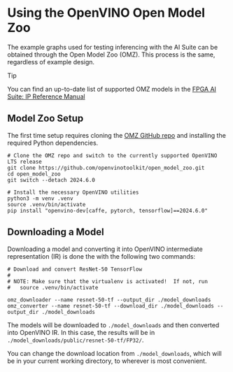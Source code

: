 

# Using the OpenVINO Open Model Zoo

The example graphs used for testing inferencing with the AI Suite can be
obtained through the Open Model Zoo (OMZ).  This process is the same, regardless
of example design.

> [!TIP]
> You can find an up-to-date list of supported OMZ models in the
> [FPGA AI Suite: IP Reference Manual](https://www.intel.com/content/www/us/en/docs/programmable/768974/2025-1/supported-models.html)

## Model Zoo Setup

The first time setup requires cloning the [OMZ GitHub repo](https://github.com/openvinotoolkit/open_model_zoo.git)
and installing the required Python dependencies.

```shell
# Clone the OMZ repo and switch to the currently supported OpenVINO LTS release
git clone https://github.com/openvinotoolkit/open_model_zoo.git
cd open_model_zoo
git switch --detach 2024.6.0

# Install the necessary OpenVINO utilities
python3 -m venv .venv
source .venv/bin/activate
pip install "openvino-dev[caffe, pytorch, tensorflow]==2024.6.0"
```

## Downloading a Model

Downloading a model and converting it into OpenVINO intermediate representation
(IR) is done the with the following two commands:

```shell
# Download and convert ResNet-50 TensorFlow
#
# NOTE: Make sure that the virtualenv is activated!  If not, run
#   source .venv/bin/activate

omz_downloader --name resnet-50-tf --output_dir ./model_downloads
omz_converter --name resnet-50-tf --download_dir ./model_downloads --output_dir ./model_downloads
```

The models will be downloaded to `./model_downloads` and then converted into
OpenVINO IR.  In this case, the results will be in `./model_downloads/public/resnet-50-tf/FP32/`.

You can change the download location from `./model_downloads`, which will be in
your current working directory, to wherever is most convenient.
